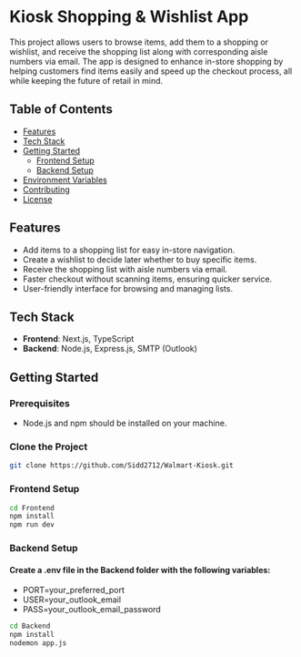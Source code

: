 # Kiosk Shopping & Wishlist App

This project allows users to browse items, add them to a shopping or wishlist, and receive the shopping list along with corresponding aisle numbers via email. The app is designed to enhance in-store shopping by helping customers find items easily and speed up the checkout process, all while keeping the future of retail in mind.

## Table of Contents

- [Features](#features)
- [Tech Stack](#tech-stack)
- [Getting Started](#getting-started)
  - [Frontend Setup](#frontend-setup)
  - [Backend Setup](#backend-setup)
- [Environment Variables](#environment-variables)
- [Contributing](#contributing)
- [License](#license)

## Features

- Add items to a shopping list for easy in-store navigation.
- Create a wishlist to decide later whether to buy specific items.
- Receive the shopping list with aisle numbers via email.
- Faster checkout without scanning items, ensuring quicker service.
- User-friendly interface for browsing and managing lists.

## Tech Stack

- **Frontend**: Next.js, TypeScript
- **Backend**: Node.js, Express.js, SMTP (Outlook)

## Getting Started

### Prerequisites

- Node.js and npm should be installed on your machine.

### Clone the Project

```bash
git clone https://github.com/Sidd2712/Walmart-Kiosk.git
```
### Frontend Setup

```bash
cd Frontend
npm install
npm run dev
```

### Backend Setup

#### Create a .env file in the Backend folder with the following variables:
- PORT=your_preferred_port
- USER=your_outlook_email
- PASS=your_outlook_email_password

```bash
cd Backend
npm install
nodemon app.js
```

